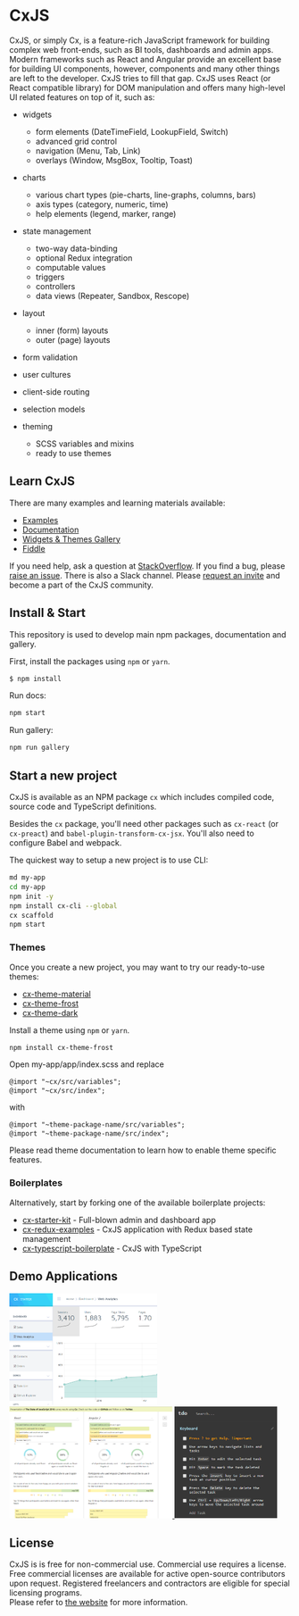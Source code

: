 CxJS
============

CxJS, or simply Cx, is a feature-rich JavaScript framework for building complex web front-ends, such as BI tools, 
dashboards and admin apps. Modern frameworks such as React and Angular provide an excellent base for building UI components,
however, components and many other things are left to the developer. CxJS tries to fill that gap. 
CxJS uses React (or React compatible library) for DOM manipulation and 
offers many high-level UI related features on top of it, such as:

- widgets 
    - form elements (DateTimeField, LookupField, Switch)
    - advanced grid control
    - navigation (Menu, Tab, Link)
    - overlays (Window, MsgBox, Tooltip, Toast)
        
- charts
    - various chart types (pie-charts, line-graphs, columns, bars)
    - axis types (category, numeric, time)
    - help elements (legend, marker, range)

- state management
    - two-way data-binding
    - optional Redux integration
    - computable values
    - triggers    
    - controllers
    - data views (Repeater, Sandbox, Rescope)
    
- layout
    - inner (form) layouts
    - outer (page) layouts
    
- form validation

- user cultures

- client-side routing

- selection models
    
- theming
    - SCSS variables and mixins
    - ready to use themes
    
## Learn CxJS

There are many examples and learning materials available:

- [Examples](https://cxjs.io/examples)
- [Documentation](https://cxjs.io/docs)
- [Widgets & Themes Gallery](https://cxjs.io/gallery)
- [Fiddle](https://cxjs.io/fiddle)

If you need help, ask a question at [StackOverflow](https://stackoverflow.com/questions/tagged/cxjs). 
If you find a bug, please [raise an issue](https://github.com/codaxy/cxjs/issues). 
There is also a Slack channel. Please [request an invite](https://cxjs.io/support) 
and become a part of the CxJS community.

## Install & Start

This repository is used to develop main npm packages, documentation and gallery.
 
First, install the packages using `npm` or `yarn`.

```bash
$ npm install
```

Run docs:
```bash
npm start
```

Run gallery:
```bash
npm run gallery
```

## Start a new project

CxJS is available as an NPM package `cx` which includes 
compiled code, source code and TypeScript definitions.

Besides the `cx` package, you'll need other packages such as `cx-react` (or `cx-preact`) and `babel-plugin-transform-cx-jsx`.
You'll also need to configure Babel and webpack. 
 
The quickest way to setup a new project is to use CLI:

```bash
md my-app
cd my-app
npm init -y
npm install cx-cli --global
cx scaffold
npm start
```

### Themes

Once you create a new project, you may want to try our ready-to-use themes:

- [cx-theme-material](https://www.npmjs.com/package/cx-theme-material)
- [cx-theme-frost](https://www.npmjs.com/package/cx-theme-frost)
- [cx-theme-dark](https://www.npmjs.com/package/cx-theme-dark)

Install a theme using `npm` or `yarn`.
 
```bash
npm install cx-theme-frost
```

Open my-app/app/index.scss and replace
```
@import "~cx/src/variables"; 
@import "~cx/src/index";
```
with
```
@import "~theme-package-name/src/variables"; 
@import "~theme-package-name/src/index";
```

Please read theme documentation to learn how to enable theme specific features.

### Boilerplates

Alternatively, start by forking one of the available boilerplate projects:

- [cx-starter-kit](https://github.com/codaxy/cx-starter-kit) - Full-blown admin and dashboard app
- [cx-redux-examples](https://github.com/codaxy/cx-redux-examples) - CxJS application with Redux based state management
- [cx-typescript-boilerplate](https://github.com/codaxy/cx-typescript-boilerplate) - CxJS with TypeScript

## Demo Applications

<a href="https://cxjs.io/starter">
    <img src="https://github.com/codaxy/cx/blob/master/misc/screenshots/starter/analytics.png" alt="Cx Starter Kit" height="200px" />
</a>
<a href="https://codaxy.github.io/state-of-js-2016-explorer/">
    <img src="https://github.com/codaxy/cx/blob/master/misc/screenshots/sofjs2016/StateOfJs.png" alt="State of JS 2016 Explorer" height="200px" />
</a>
<a href="https://mstijak.github.io/tdo/">
    <img src="https://github.com/codaxy/cx/blob/master/misc/screenshots/tdo/tdo.png" alt="Tdo" height="200px" />
</a>

## License

CxJS is is free for non-commercial use. Commercial use requires a license.
Free commercial licenses are available for active open-source contributors upon request. 
Registered freelancers and contractors are eligible for special licensing programs.  
Please refer to [the website](https://cxjs.io/) for more information.





